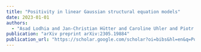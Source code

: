 ```yaml
---
title: "Positivity in linear Gaussian structural equation models"
date: 2023-01-01
authors:
  - "Asad Lodhia and Jan-Christian Hütter and Caroline Uhler and Piotr Zwiernik"
publication: "arXiv preprint arXiv:2305.19884"
publication_url: "https://scholar.google.com/scholar?oi=bibs&hl=en&q=Positivity+in+linear+Gaussian+structural+equation+models"
---
```

